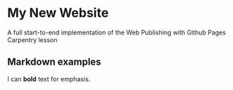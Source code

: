 # My New Website
A full start-to-end implementation of the Web Publishing with Github Pages Carpentry lesson

## Markdown examples
I can **bold** text for emphasis.
